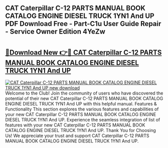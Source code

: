 ## CAT Caterpillar C-12 PARTS MANUAL BOOK CATALOG ENGINE DIESEL TRUCK 1YN1 And UP PDF Download Free - Part-C1u User Guide Repair - Service Owner Edition 4YeZw

# <h2><a href="http://bc96205.oget.top/?id=CAT+Caterpillar+C-12+PARTS+MANUAL+BOOK+CATALOG+ENGINE+DIESEL+TRUCK+1YN1+And+UP">🔗Download New 👉🔴 CAT Caterpillar C-12 PARTS MANUAL BOOK CATALOG ENGINE DIESEL TRUCK 1YN1 And UP</a></h2>

[![CAT Caterpillar C-12 PARTS MANUAL BOOK CATALOG ENGINE DIESEL TRUCK 1YN1 And UP new download](https://i.imgur.com/5g1atiW.png)](http://bc96205.oget.top/?id=CAT+Caterpillar+C-12+PARTS+MANUAL+BOOK+CATALOG+ENGINE+DIESEL+TRUCK+1YN1+And+UP)
Welcome to the Club! Join the community of users who have discovered the potential of their new CAT Caterpillar C-12 PARTS MANUAL BOOK CATALOG ENGINE DIESEL TRUCK 1YN1 And UP with this helpful manual. Features & Functionality This section explores the various features and capabilities of your new CAT Caterpillar C-12 PARTS MANUAL BOOK CATALOG ENGINE DIESEL TRUCK 1YN1 And UP. Experience the seamless integration of list of features with your new CAT Caterpillar C-12 PARTS MANUAL BOOK CATALOG ENGINE DIESEL TRUCK 1YN1 And UP. Thank You for Choosing Us! We appreciate your trust and support CAT Caterpillar C-12 PARTS MANUAL BOOK CATALOG ENGINE DIESEL TRUCK 1YN1 And UP.
